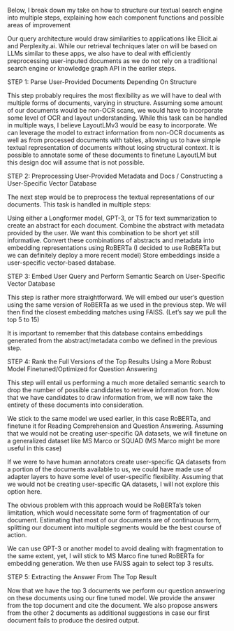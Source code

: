 Below, I break down my take on how to structure our textual search engine into multiple steps, explaining how each component functions and possible areas of improvement

Our query architecture would draw similarities to applications like Elicit.ai and Perplexity.ai. While our retrieval techniques later on will be based on LLMs similar to these apps, we also have to deal with efficiently preprocessing user-inputed documents as we do not rely on a traditional search engine or knowledge graph API in the earlier steps. 

STEP 1: Parse User-Provided Documents Depending On Structure

This step probably requires the most flexibility as we will have to deal with multiple forms of documents, varying in structure. Assuming some amount of our documents would be non-OCR scans, we would have to incorporate some level of OCR and layout understanding. While this task can be handled in multiple ways, I believe LayoutLMv3 would be easy to incorporate. We can leverage the model to extract information from non-OCR documents as well as from processed documents with tables, allowing us to have simple textual representation of documents without losing structural context. It is possible to annotate some of these documents to finetune LayoutLM but this design doc will assume that is not possible.

STEP 2: Preprocessing User-Provided Metadata and Docs / Constructing a User-Specific Vector Database

The next step would be to preprocess the textual representations of our documents. This task is handled in multiple steps:

Using either a Longformer model, GPT-3, or T5 for text summarization to create an abstract for each document. Combine the abstract with metadata provided by the user. We want this combination to be short yet still informative. 
Convert these combinations of abstracts and metadata into embedding representations using RoBERTa (I decided to use RoBERTa but we can definitely deploy a more recent model)
Store embeddings inside a user-specific vector-based database. 


STEP 3: Embed User Query and Perform Semantic Search on User-Specific Vector Database

This step is rather more straightforward. We will embed our user’s question using the same version of RoBERTa as we used in the previous step. We will then find the closest embedding matches using FAISS. (Let’s say we pull the top 5 to 15)

It is important to remember that this database contains embeddings generated from the abstract/metadata combo we defined in the previous step.

STEP 4: Rank the Full Versions of the Top Results Using a More Robust Model Finetuned/Optimized for Question Answering

This step will entail us performing a much more detailed semantic search to drop the number of possible candidates to retrieve information from. Now that we have candidates to draw information from, we will now take the entirety of these documents into consideration.


We stick to the same model we used earlier, in this case RoBERTa, and finetune it for Reading Comprehension and Question Answering. Assuming that we would not be creating user-specific QA datasets, we will finetune on a generalized dataset like MS Marco or SQUAD (MS Marco might be more useful in this case)

If we were to have human annotators create user-specific QA datasets from a portion of the documents available to us, we could have made use of adapter layers to have some level of user-specific flexibility. Assuming that we would not be creating user-specific QA datasets, I will not explore this option here. 

The obvious problem with this approach would be RoBERTa’s token limitation, which would necessitate some form of fragmentation of our document. Estimating that most of our documents are of continuous form, splitting our document into multiple segments would be the best course of action. 

We can use GPT-3 or another model to avoid dealing with fragmentation to the same extent, yet, I will stick to MS Marco fine tuned RoBERTa for embedding generation. We then use FAISS again to select top 3 results.

STEP 5: Extracting the Answer From The Top Result

Now that we have the top 3 documents we perform our question answering on these documents using our fine tuned model. We provide the answer from the top document and cite the document. We also propose answers from the other 2 documents as additional suggestions in case our first document fails to produce the desired output.
